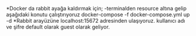 *Docker da rabbit ayağa kaldırmak için;
-terminalden resource altına gelip aşağıdaki konutu çalıştırıyoruz
 docker-compose -f docker-compose.yml up -d
 *Rabbit arayüzüne localhost:15672 adresinden ulaşıyoruz.
 kullanıcı adı ve şifre default olarak guest olarak geliyor.